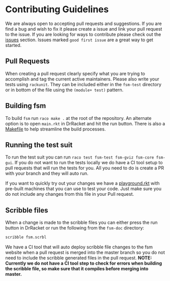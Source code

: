 # Contributing Guidelines
We are always open to accepting pull requests and suggestions. If you are find a bug and wish to fix it please create a issue and link your pull request to the issue. If you are looking for ways to contribute please check out the [issues](https://github.com/morazanm/fsm/issues) section. Issues marked `good first issue` are a great way to get started. 


## Pull Requests
When creating a pull request clearly specify what you are trying to accomplish and tag the current active maintainers. Please also write your tests using `rackunit`. They can be included either in the `fsm-test` directory or in bottom of the file using the `(module+ test)` pattern.


## Building fsm 
To build `fsm` run `raco make .` at the root of the repository. An alternate option is to open `main.rkt` in DrRacket and hit the run button. There is also a [Makefile](../../Makefile) to help streamline the build processes.


## Running the test suit
To run the test suit you can run `raco test fsm-test fsm-gviz fsm-core fsm-gui`. If you do not want to run the tests locally we do have a CI tool setup to pull requests that will run the tests for you. All you need to do is create a PR with your branch and they will auto run.

If you want to quickly try out your changes we have a [playground.rkt](../../fsm-test/playground.rkt) with pre-built machines that you can use to test your code. Just make sure you do not include any changes from this file in your Pull request. 


## Scribble files
When a change is made to the scribble files you can either press the run button in DrRacket or run the following from the `fsm-doc` directory:
```bash
scribble fsm.scrbl
```

We have a CI tool that will auto deploy scribble file changes to the fsm website when a pull request is merged into the master branch so you do not need to include the scribble generated files in the pull request. **NOTE: Currently we do not have a CI tool step to check for errors when building the scribble file, so make sure that it compiles before merging into master.**

